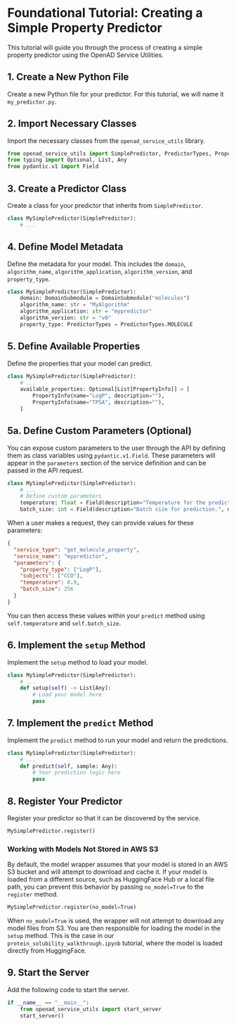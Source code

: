 # Foundational Tutorial: Creating a Simple Property Predictor

This tutorial will guide you through the process of creating a simple property predictor using the OpenAD Service Utilities.

## 1. Create a New Python File

Create a new Python file for your predictor. For this tutorial, we will name it `my_predictor.py`.

## 2. Import Necessary Classes

Import the necessary classes from the `openad_service_utils` library.

```python
from openad_service_utils import SimplePredictor, PredictorTypes, PropertyInfo, DomainSubmodule
from typing import Optional, List, Any
from pydantic.v1 import Field
```

## 3. Create a Predictor Class

Create a class for your predictor that inherits from `SimplePredictor`.

```python
class MySimplePredictor(SimplePredictor):
    # ...
```

## 4. Define Model Metadata

Define the metadata for your model. This includes the `domain`, `algorithm_name`, `algorithm_application`, `algorithm_version`, and `property_type`.

```python
class MySimplePredictor(SimplePredictor):
    domain: DomainSubmodule = DomainSubmodule("molecules")
    algorithm_name: str = "MyAlgorithm"
    algorithm_application: str = "mypredictor"
    algorithm_version: str = "v0"
    property_type: PredictorTypes = PredictorTypes.MOLECULE
```

## 5. Define Available Properties

Define the properties that your model can predict.

```python
class MySimplePredictor(SimplePredictor):
    # ...
    available_properties: Optional[List[PropertyInfo]] = [
        PropertyInfo(name="LogP", description=""),
        PropertyInfo(name="TPSA", description=""),
    ]
```

## 5a. Define Custom Parameters (Optional)

You can expose custom parameters to the user through the API by defining them as class variables using `pydantic.v1.Field`. These parameters will appear in the `parameters` section of the service definition and can be passed in the API request.

```python
class MySimplePredictor(SimplePredictor):
    # ...
    # Define custom parameters
    temperature: float = Field(description="Temperature for the prediction.", default=0.7)
    batch_size: int = Field(description="Batch size for prediction.", default=128)
```

When a user makes a request, they can provide values for these parameters:

```json
{
  "service_type": "get_molecule_property",
  "service_name": "mypredictor",
  "parameters": {
    "property_type": ["LogP"],
    "subjects": ["CCO"],
    "temperature": 0.9,
    "batch_size": 256
  }
}
```

You can then access these values within your `predict` method using `self.temperature` and `self.batch_size`.

## 6. Implement the `setup` Method

Implement the `setup` method to load your model.

```python
class MySimplePredictor(SimplePredictor):
    # ...
    def setup(self) -> List[Any]:
        # Load your model here
        pass
```

## 7. Implement the `predict` Method

Implement the `predict` method to run your model and return the predictions.

```python
class MySimplePredictor(SimplePredictor):
    # ...
    def predict(self, sample: Any):
        # Your prediction logic here
        pass
```

## 8. Register Your Predictor

Register your predictor so that it can be discovered by the service.

```python
MySimplePredictor.register()
```

### Working with Models Not Stored in AWS S3

By default, the model wrapper assumes that your model is stored in an AWS S3 bucket and will attempt to download and cache it. If your model is loaded from a different source, such as HuggingFace Hub or a local file path, you can prevent this behavior by passing `no_model=True` to the `register` method.

```python
MySimplePredictor.register(no_model=True)
```

When `no_model=True` is used, the wrapper will not attempt to download any model files from S3. You are then responsible for loading the model in the `setup` method. This is the case in our `protein_solubility_walkthrough.ipynb` tutorial, where the model is loaded directly from HuggingFace.

## 9. Start the Server

Add the following code to start the server.

```python
if __name__ == "__main__":
    from openad_service_utils import start_server
    start_server()
